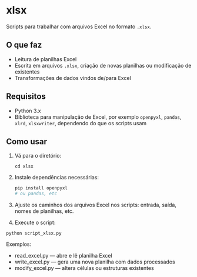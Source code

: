 # xlsx

Scripts para trabalhar com arquivos Excel no formato `.xlsx`.

## O que faz

- Leitura de planilhas Excel
- Escrita em arquivos `.xlsx`, criação de novas planilhas ou modificação de existentes
- Transformações de dados vindos de/para Excel

## Requisitos

- Python 3.x
- Biblioteca para manipulação de Excel, por exemplo `openpyxl`, `pandas`, `xlrd`, `xlsxwriter`, dependendo do que os scripts usam

## Como usar

1. Vá para o diretório:

   `cd xlsx`

2. Instale dependências necessárias:

   ```bash
   pip install openpyxl
   # ou pandas, etc
   ```

3. Ajuste os caminhos dos arquivos Excel nos scripts: entrada, saída, nomes de planilhas, etc.

4. Execute o script:

`python script_xlsx.py`

Exemplos:

- read_excel.py — abre e lê planilha Excel
- write_excel.py — gera uma nova planilha com dados processados
- modify_excel.py — altera células ou estruturas existentes
